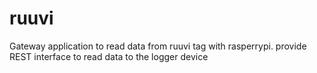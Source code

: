 # ruuvi
Gateway application to read data from ruuvi tag with rasperrypi. provide REST interface to read data to the logger device
